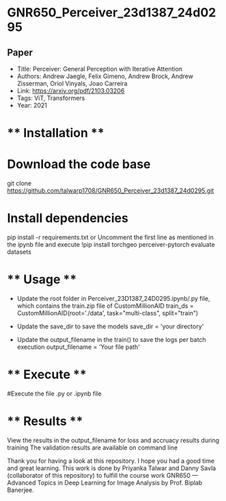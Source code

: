 # GNR650_Perceiver_23d1387_24d0295
## Paper

- Title: Perceiver: General Perception with Iterative Attention
- Authors: Andrew Jaegle, Felix Gimeno, Andrew Brock, Andrew Zisserman, Oriol Vinyals, Joao Carreira
- Link: https://arxiv.org/pdf/2103.03206
- Tags: ViT, Transformers
- Year: 2021

# ** Installation **
# Download the code base
git clone https://github.com/talwarp1708/GNR650_Perceiver_23d1387_24d0295.git

# Install dependencies
pip install -r requirements.txt
or Uncomment the first line as mentioned in the ipynb file and execute 
!pip install torchgeo perceiver-pytorch evaluate datasets 

# ** Usage **
- Update the root folder in Perceiver_23D1387_24D0295.ipynb/.py file, which contains the train.zip file of CustomMillionAID
train_ds = CustomMillionAID(root='./data', task="multi-class", split="train")

- Update the save_dir to save the models 
save_dir  = 'your directory'

- Update the output_filename in the train() to save the logs per batch execution
output_filename = 'Your file path'

# ** Execute **
#Execute the file .py or .ipynb file

# ** Results **
View the results in the output_filename for loss and accruacy results during training
The validation results are available on command line


Thank you for having a look at this repository. I hope you had a good time and great learning. This work is done by Priyanka Talwar and Danny Savla (collaborator of this repository) to fulfill the course work GNR650 — Advanced Topics in Deep Learning for Image Analysis by Prof. Biplab Banerjee.
